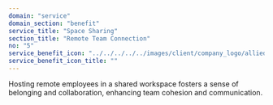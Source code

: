 ```yaml
---
domain: "service"
domain_section: "benefit"
service_title: "Space Sharing"
section_title: "Remote Team Connection"
no: "5"
service_benefit_icon: "../../../../../images/client/company_logo/allied-marketing.png"
service_benefit_icon_title: ""
---
```


Hosting remote employees in a shared workspace fosters a sense of belonging and collaboration, enhancing team cohesion and communication.

